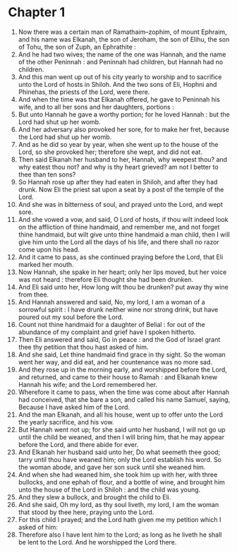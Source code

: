 # Chapter 1

1. Now there was a certain man of Ramathaim–zophim, of mount Ephraim, and his name was Elkanah, the son of Jeroham, the son of Elihu, the son of Tohu, the son of Zuph, an Ephrathite :
2. And he had two wives; the name of the one was Hannah, and the name of the other Peninnah : and Peninnah had children, but Hannah had no children.
3. And this man went up out of his city yearly to worship and to sacrifice unto the Lord of hosts in Shiloh. And the two sons of Eli, Hophni and Phinehas, the priests of the Lord, were there.
4. And when the time was that Elkanah offered, he gave to Peninnah his wife, and to all her sons and her daughters, portions :
5. But unto Hannah he gave a worthy portion; for he loved Hannah : but the Lord had shut up her womb.
6. And her adversary also provoked her sore, for to make her fret, because the Lord had shut up her womb.
7. And as he did so year by year, when she went up to the house of the Lord, so she provoked her; therefore she wept, and did not eat.
8. Then said Elkanah her husband to her, Hannah, why weepest thou? and why eatest thou not? and why is thy heart grieved? am not I better to thee than ten sons?
9. So Hannah rose up after they had eaten in Shiloh, and after they had drunk. Now Eli the priest sat upon a seat by a post of the temple of the Lord.
10. And she was in bitterness of soul, and prayed unto the Lord, and wept sore.
11. And she vowed a vow, and said, O Lord of hosts, if thou wilt indeed look on the affliction of thine handmaid, and remember me, and not forget thine handmaid, but wilt give unto thine handmaid a man child, then I will give him unto the Lord all the days of his life, and there shall no razor come upon his head.
12. And it came to pass, as she continued praying before the Lord, that Eli marked her mouth.
13. Now Hannah, she spake in her heart; only her lips moved, but her voice was not heard : therefore Eli thought she had been drunken.
14. And Eli said unto her, How long wilt thou be drunken? put away thy wine from thee.
15. And Hannah answered and said, No, my lord, I am a woman of a sorrowful spirit : I have drunk neither wine nor strong drink, but have poured out my soul before the Lord.
16. Count not thine handmaid for a daughter of Belial : for out of the abundance of my complaint and grief have I spoken hitherto.
17. Then Eli answered and said, Go in peace : and the God of Israel grant thee thy petition that thou hast asked of him.
18. And she said, Let thine handmaid find grace in thy sight. So the woman went her way, and did eat, and her countenance was no more sad.
19. And they rose up in the morning early, and worshipped before the Lord, and returned, and came to their house to Ramah : and Elkanah knew Hannah his wife; and the Lord remembered her.
20. Wherefore it came to pass, when the time was come about after Hannah had conceived, that she bare a son, and called his name Samuel, saying, Because I have asked him of the Lord.
21. And the man Elkanah, and all his house, went up to offer unto the Lord the yearly sacrifice, and his vow.
22. But Hannah went not up; for she said unto her husband, I will not go up until the child be weaned, and then I will bring him, that he may appear before the Lord, and there abide for ever.
23. And Elkanah her husband said unto her, Do what seemeth thee good; tarry until thou have weaned him; only the Lord establish his word. So the woman abode, and gave her son suck until she weaned him.
24. And when she had weaned him, she took him up with her, with three bullocks, and one ephah of flour, and a bottle of wine, and brought him unto the house of the Lord in Shiloh : and the child was young.
25. And they slew a bullock, and brought the child to Eli.
26. And she said, Oh my lord, as thy soul liveth, my lord, I am the woman that stood by thee here, praying unto the Lord.
27. For this child I prayed; and the Lord hath given me my petition which I asked of him:
28. Therefore also I have lent him to the Lord; as long as he liveth he shall be lent to the Lord. And he worshipped the Lord there.

